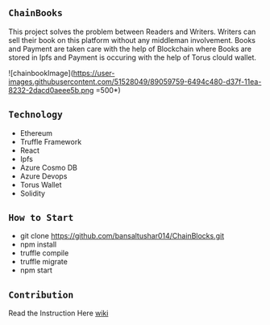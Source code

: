 

## `ChainBooks`

This project solves the problem between Readers and Writers. Writers can sell their book on this platform without any middleman involvement. Books and Payment are taken care with the help of Blockchain where Books are stored in Ipfs and Payment is occuring with the help of Torus clould wallet.

![chainbookImage](https://user-images.githubusercontent.com/51528049/89059759-6494c480-d37f-11ea-8232-2dacd0aeee5b.png =500*)

## `Technology`

* Ethereum 
* Truffle Framework 
* React 
* Ipfs 
* Azure Cosmo DB 
* Azure Devops 
* Torus Wallet 
* Solidity 


## `How to Start`

* git clone https://github.com/bansaltushar014/ChainBlocks.git <br>
* npm install <br>
* truffle compile <br>
* truffle migrate <br>
* npm start <br>

## `Contribution`

Read the Instruction Here
[wiki](https://github.com/bansaltushar014/ChainBooks/wiki/ChainBooks)


